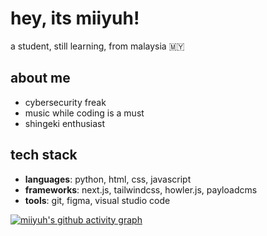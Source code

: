 # hey, its miiyuh! 

a student, still learning, from malaysia :malaysia:


## about me
- cybersecurity freak
- music while coding is a must
- shingeki enthusiast


## tech stack
- **languages**: python, html, css, javascript
- **frameworks**: next.js, tailwindcss, howler.js, payloadcms
- **tools**: git, figma, visual studio code


[![miiyuh's github activity graph](https://github-readme-activity-graph.vercel.app/graph?username=miiyuh&theme=github-compact)](https://github.com/ashutosh00710/github-readme-activity-graph)
